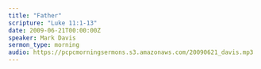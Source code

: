 ```yaml
---
title: "Father"
scripture: "Luke 11:1-13"
date: 2009-06-21T00:00:00Z
speaker: Mark Davis
sermon_type: morning
audio: https://pcpcmorningsermons.s3.amazonaws.com/20090621_davis.mp3 
---
```



